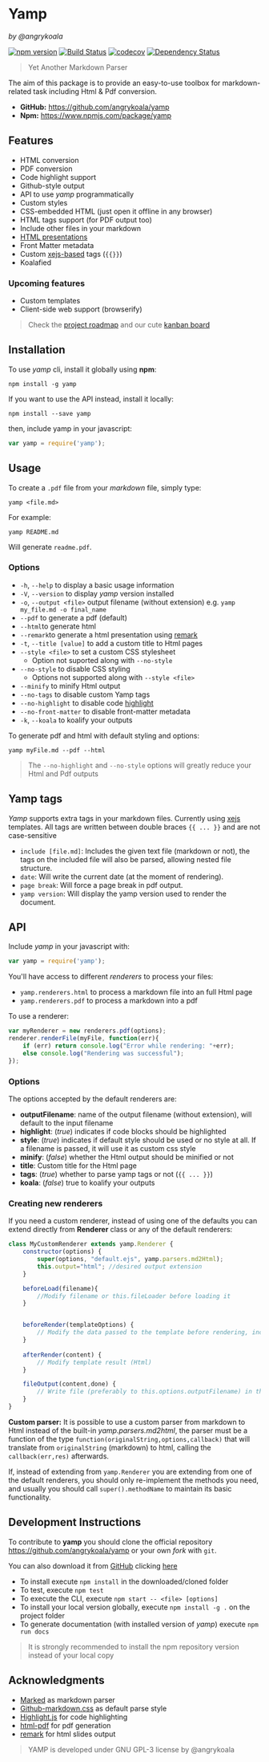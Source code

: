 Yamp
====
_by @angrykoala_

[![npm version](https://badge.fury.io/js/yamp.svg)](https://badge.fury.io/js/yamp) 
[![Build Status](https://travis-ci.org/angrykoala/yamp.svg?branch=master)](https://travis-ci.org/angrykoala/yamp) 
[![codecov](https://codecov.io/gh/angrykoala/yamp/branch/master/graph/badge.svg)](https://codecov.io/gh/angrykoala/yamp)
[![Dependency Status](https://gemnasium.com/badges/github.com/angrykoala/yamp.svg)](https://gemnasium.com/github.com/angrykoala/yamp)       

>Yet Another Markdown Parser

The aim of this package is to provide an easy-to-use toolbox for markdown-related task including Html & Pdf conversion.

* **GitHub:** <https://github.com/angrykoala/yamp>
* **Npm:** <https://www.npmjs.com/package/yamp>

## Features
* HTML conversion
* PDF conversion
* Code highlight support
* Github-style output
* API to use _yamp_ programmatically
* Custom styles
* CSS-embedded HTML (just open it offline in any browser)
* HTML tags support (for PDF output too)
* Include other files in your markdown
* [HTML presentations](https://remarkjs.com/)
* Front Matter metadata
* Custom [xejs-based](https://github.com/angrykoala/xejs) tags (`{{}}`)
* Koalafied


### Upcoming features

* Custom templates
* Client-side web support (browserify)

 
> Check the [project roadmap](https://github.com/angrykoala/yamp/milestones?direction=desc&sort=completeness&state=open) and our cute [kanban board](https://github.com/angrykoala/yamp/projects/1)

## Installation
To use _yamp_ cli, install it globally using **npm**:
```
npm install -g yamp
```

If you want to use the API instead, install it locally:
```
npm install --save yamp
```

then, include yamp in your javascript:
```js
var yamp = require('yamp');
```


## Usage
To create a `.pdf` file from your _markdown_ file, simply type:
```
yamp <file.md>
```
For example:
```
yamp README.md
```
Will generate `readme.pdf`.

### Options
* `-h`, `--help` to display a basic usage information
* `-V`, `--version` to display _yamp_ version installed
* `-o`, `--output <file>` output filename (without extension) e.g. `yamp my_file.md -o final_name`
* `--pdf` to generate a pdf (default)
* `--html`to generate html
* `--remark`to generate a html presentation using [remark](https://remarkjs.com)
* `-t`, `--title [value]` to add a custom title to Html pages
* `--style <file>` to set a custom CSS stylesheet
    * Option not suported along with `--no-style`
* `--no-style` to disable CSS styling
    * Options not supported along with `--style <file>`
* `--minify` to minify Html output
* `--no-tags` to disable custom Yamp tags
* `--no-highlight` to disable code [highlight](https://highlightjs.org)
* `--no-front-matter` to disable front-matter metadata
* `-k`, `--koala` to koalify your outputs

To generate pdf and html with default styling and options:
```
yamp myFile.md --pdf --html
```

>The `--no-highlight` and `--no-style` options will greatly reduce your Html and Pdf outputs


## Yamp tags
_Yamp_ supports extra tags in your markdown files. Currently using [xejs](https://github.com/angrykoala/xejs) templates. All tags are written between double braces `{{ ... }}` and are not case-sensitive

* `include [file.md]`: Includes the given text file (markdown or not), the tags on the included file will also be parsed, allowing nested file structure.
* `date`: Will write the current date (at the moment of rendering).
* `page break`: Will force a page break in pdf output.
* `yamp version`: Will display the yamp version used to render the document.


## API
Include _yamp_ in your javascript with:
```js
var yamp = require('yamp');
```

You'll have access to different _renderers_ to process your files:
* `yamp.renderers.html` to process a markdown file into an full Html page
* `yamp.renderers.pdf` to process a markdown into a pdf

To use a renderer:
```js
var myRenderer = new renderers.pdf(options);
renderer.renderFile(myFile, function(err){
    if (err) return console.log("Error while rendering: "+err);
    else console.log("Rendering was successful");
});
```

### Options
The options accepted by the default renderers are:

* **outputFilename**: name of the output filename (without extension), will default to the input filename
* **highlight**: (_true_) indicates if code blocks should be highlighted
* **style**: (_true_) indicates if default style should be used or no style at all. If a filename is passed, it will use it as custom css style
* **minify**: (_false_) whether the Html output should be minified or not
* **title**: Custom title for the Html page
* **tags**: (_true_) whether to parse yamp tags or not (`{{ ... }}`) 
* **koala**: (_false_) true to koalify your outputs

### Creating new renderers
If you need a custom renderer, instead of using one of the defaults you can extend directly from **Renderer** class or any of the default renderers:

```js
class MyCustomRenderer extends yamp.Renderer {
    constructor(options) {
        super(options, "default.ejs", yamp.parsers.md2Html);
        this.output="html"; //desired output extension
    }

    beforeLoad(filename){
        //Modify filename or this.fileLoader before loading it
    }


    beforeRender(templateOptions) {
        // Modify the data passed to the template before rendering, including title, content and options
    }
    
    afterRender(content) {
        // Modify template result (Html)
    }

    fileOutput(content,done) {
        // Write file (preferably to this.options.outputFilename) in the desired format using a parser
    }
}
```

**Custom parser:** It is possible to use a custom parser from markdown to Html instead of the built-in _yamp.parsers.md2html_, the parser must be a function of the type `function(originalString,options,callback)` that will translate from `originalString` (markdown) to html, calling the `callback(err,res)` afterwards.

If, instead of extending from `yamp.Renderer` you are extending from one of the default renderers, you should only re-implement the methods you need, and usually you should call `super().methodName` to maintain its basic functionality.

## Development Instructions
To contribute to **yamp** you should clone the official repository <https://github.com/angrykoala/yamp> or your own _fork_ with `git`.

You can also download it from [GitHub](https://github.com) clicking [here](https://github.com/angrykoala/yamp/archive/master.zip)

* To install execute `npm install` in the downloaded/cloned folder
* To test, execute `npm test`
* To execute the CLI, execute `npm start -- <file> [options]`
* To install your local version globally, execute `npm install -g .` on the project folder
* To generate documentation (with installed version of _yamp_) execute `npm run docs`

>It is strongly recommended to install the npm repository version instead of your local copy


## Acknowledgments
* [Marked](https://github.com/chjj/marked) as markdown parser
* [Github-markdown.css](https://github.com/sindresorhus/github-markdown-css) as default parse style
* [Highlight.js](https://highlightjs.org) for code highlighting
* [html-pdf](https://github.com/marcbachmann/node-html-pdf) for pdf generation
* [remark](https://remarkjs.com) for html slides output

>YAMP is developed under GNU GPL-3 license by @angrykoala 
